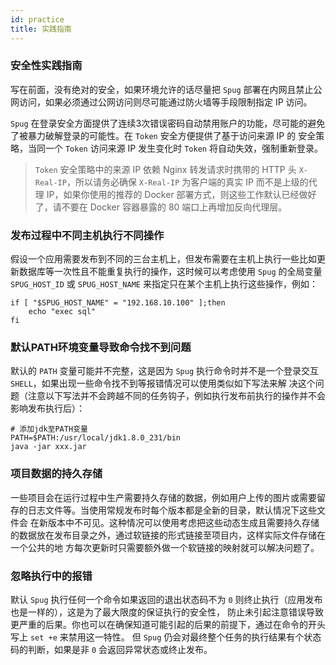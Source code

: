 ```yaml
---
id: practice
title: 实践指南
---
```


### 安全性实践指南
写在前面，没有绝对的安全，如果环境允许的话尽量把 `Spug` 部署在内网且禁止公网访问，如果必须通过公网访问则尽可能通过防火墙等手段限制指定 IP 访问。

`Spug` 在登录安全方面提供了连续3次错误密码自动禁用账户的功能，尽可能的避免了被暴力破解登录的可能性。在 `Token` 安全方便提供了基于访问来源 IP 的
安全策略，当同一个 `Token` 访问来源 IP 发生变化时 `Token` 将自动失效，强制重新登录。
> `Token` 安全策略中的来源 IP 依赖 Nginx 转发请求时携带的 HTTP 头 `X-Real-IP`，所以请务必确保 `X-Real-IP` 为客户端的真实 IP 而不是上级的代
理 IP，如果你使用的推荐的 Docker 部署方式，则这些工作默认已经做好了，请不要在 Docker 容器暴露的 80 端口上再增加反向代理层。


### 发布过程中不同主机执行不同操作
假设一个应用需要发布到不同的三台主机上，但发布需要在主机上执行一些比如更新数据库等一次性且不能重复执行的操作，这时候可以考虑使用 `Spug` 的全局变量
`SPUG_HOST_ID` 或 `SPUG_HOST_NAME` 来指定只在某个主机上执行这些操作，例如：
```shell script
if [ "$SPUG_HOST_NAME" = "192.168.10.100" ];then
    echo "exec sql"
fi
```

### 默认PATH环境变量导致命令找不到问题
默认的 `PATH` 变量可能并不完整，这是因为 `Spug` 执行命令时并不是一个登录交互 `SHELL`，如果出现一些命令找不到等报错情况可以使用类似如下写法来解
决这个问题（注意以下写法并不会跨越不同的任务钩子，例如执行发布前执行的操作并不会影响发布执行后）：
```shell script
# 添加jdk至PATH变量
PATH=$PATH:/usr/local/jdk1.8.0_231/bin
java -jar xxx.jar
```

### 项目数据的持久存储
一些项目会在运行过程中生产需要持久存储的数据，例如用户上传的图片或需要留存的日志文件等。当使用常规发布时每个版本都是全新的目录，默认情况下这些文件会
在新版本中不可见。这种情况可以使用考虑把这些动态生成且需要持久存储的数据放在发布目录之外，通过软链接的形式链接至项目内，这样实际文件存储在一个公共的地
方每次更新时只需要额外做一个软链接的映射就可以解决问题了。

### 忽略执行中的报错
默认 `Spug` 执行任何一个命令如果返回的退出状态码不为 `0` 则终止执行（应用发布也是一样的），这是为了最大限度的保证执行的安全性，
防止未引起注意错误导致更严重的后果。你也可以在确保知道可能引起的后果的前提下，通过在命令的开头写上 `set +e` 来禁用这一特性。
但 `Spug` 仍会对最终整个任务的执行结果有个状态码的判断，如果是非 `0` 会返回异常状态或终止发布。
